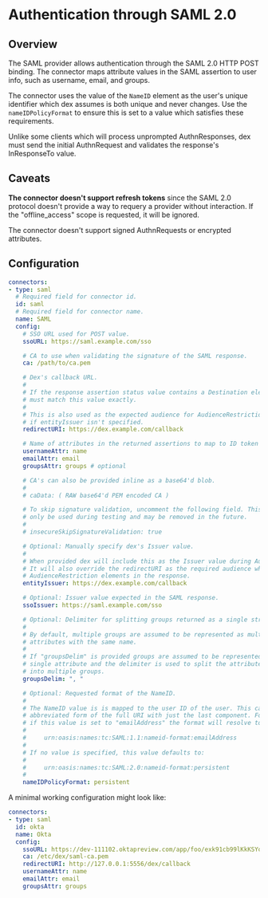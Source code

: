 # Authentication through SAML 2.0

## Overview

The SAML provider allows authentication through the SAML 2.0 HTTP POST binding. The connector maps attribute values in the SAML assertion to user info, such as username, email, and groups.

The connector uses the value of the `NameID` element as the user's unique identifier which dex assumes is both unique and never changes. Use the `nameIDPolicyFormat` to ensure this is set to a value which satisfies these requirements.

Unlike some clients which will process unprompted AuthnResponses, dex must send the initial AuthnRequest and validates the response's InResponseTo value.

## Caveats

__The connector doesn't support refresh tokens__ since the SAML 2.0 protocol doesn't provide a way to requery a provider without interaction. If the "offline_access" scope is requested, it will be ignored.

The connector doesn't support signed AuthnRequests or encrypted attributes.

## Configuration

```yaml
connectors:
- type: saml
  # Required field for connector id.
  id: saml
  # Required field for connector name.
  name: SAML
  config:
    # SSO URL used for POST value.
    ssoURL: https://saml.example.com/sso

    # CA to use when validating the signature of the SAML response.
    ca: /path/to/ca.pem

    # Dex's callback URL.
    #
    # If the response assertion status value contains a Destination element, it
    # must match this value exactly.
    #
    # This is also used as the expected audience for AudienceRestriction elements
    # if entityIssuer isn't specified.
    redirectURI: https://dex.example.com/callback

    # Name of attributes in the returned assertions to map to ID token claims.
    usernameAttr: name
    emailAttr: email
    groupsAttr: groups # optional

    # CA's can also be provided inline as a base64'd blob.
    #
    # caData: ( RAW base64'd PEM encoded CA )

    # To skip signature validation, uncomment the following field. This should
    # only be used during testing and may be removed in the future.
    #
    # insecureSkipSignatureValidation: true

    # Optional: Manually specify dex's Issuer value.
    #
    # When provided dex will include this as the Issuer value during AuthnRequest.
    # It will also override the redirectURI as the required audience when evaluating
    # AudienceRestriction elements in the response.
    entityIssuer: https://dex.example.com/callback

    # Optional: Issuer value expected in the SAML response.
    ssoIssuer: https://saml.example.com/sso

    # Optional: Delimiter for splitting groups returned as a single string.
    #
    # By default, multiple groups are assumed to be represented as multiple
    # attributes with the same name.
    #
    # If "groupsDelim" is provided groups are assumed to be represented as a
    # single attribute and the delimiter is used to split the attribute's value
    # into multiple groups.
    groupsDelim: ", "

    # Optional: Requested format of the NameID.
    #
    # The NameID value is is mapped to the user ID of the user. This can be an
    # abbreviated form of the full URI with just the last component. For example,
    # if this value is set to "emailAddress" the format will resolve to:
    #
    #     urn:oasis:names:tc:SAML:1.1:nameid-format:emailAddress
    #
    # If no value is specified, this value defaults to:
    #
    #     urn:oasis:names:tc:SAML:2.0:nameid-format:persistent
    #
    nameIDPolicyFormat: persistent
```

A minimal working configuration might look like:

```yaml
connectors:
- type: saml
  id: okta
  name: Okta
  config:
    ssoURL: https://dev-111102.oktapreview.com/app/foo/exk91cb99lKkKSYoy0h7/sso/saml
    ca: /etc/dex/saml-ca.pem
    redirectURI: http://127.0.0.1:5556/dex/callback
    usernameAttr: name
    emailAttr: email
    groupsAttr: groups
```
